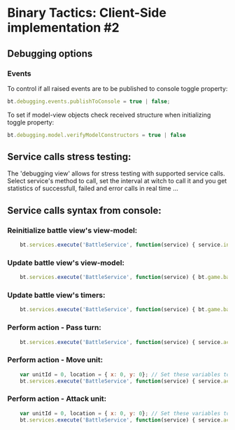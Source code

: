 # Binary Tactics: Client-Side implementation #2

## Debugging options

### Events

To control if all raised events are to be published to console toggle property:
```javascript
bt.debugging.events.publishToConsole = true | false;
```

To set if model-view objects check received structure when initializing toggle property:
```javascript
bt.debugging.model.verifyModelConstructors = true | false
```




## Service calls stress testing:

The 'debugging view' allows for stress testing with supported service calls. Select service's method to call, set the interval at witch to call it and you get statistics of successfull, failed and error calls in real time ...




## Service calls syntax from console:

### Reinitialize battle view's view-model:
```javascript
    bt.services.execute('BattleService', function(service) { service.initialization.initialize(); });
```

### Update battle view's view-model:
```javascript
    bt.services.execute('BattleService', function(service) { bt.game.battle.battleField.update(service) });
```

### Update battle view's timers:
```javascript
    bt.services.execute('BattleService', function(service) { bt.game.battle.timers.query(service) });
```


### Perform action - Pass turn:
```javascript
    bt.services.execute('BattleService', function(service) { service.actions.pass(); });
```

### Perform action - Move unit:
```javascript
    var unitId = 0, location = { x: 0, y: 0}; // Set these variables to appropriate values
    bt.services.execute('BattleService', function(service) { service.actions.move(unitId, location); });
```

### Perform action - Attack unit:
```javascript
    var unitId = 0, location = { x: 0, y: 0}; // Set these variables to appropriate values
    bt.services.execute('BattleService', function(service) { service.actions.attack(unitId, location); });
```